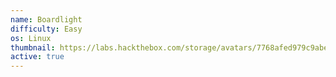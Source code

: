 ```yaml
---
name: Boardlight
difficulty: Easy
os: Linux
thumbnail: https://labs.hackthebox.com/storage/avatars/7768afed979c9abe917b0c20df49ceb8.png
active: true
---
```

